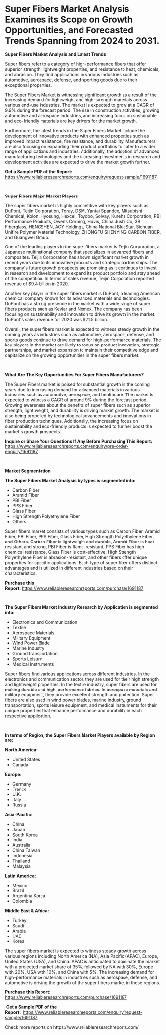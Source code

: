 <p><h1>Super Fibers Market Analysis Examines its Scope on Growth Opportunities, and Forecasted Trends Spanning from 2024 to 2031.</h1></p><p><strong>Super Fibers Market Analysis and Latest Trends</strong></p>
<p><p>Super fibers refer to a category of high-performance fibers that offer superior strength, lightweight properties, and resistance to heat, chemicals, and abrasion. They find applications in various industries such as automotive, aerospace, defense, and sporting goods due to their exceptional properties.</p><p>The Super Fibers Market is witnessing significant growth as a result of the increasing demand for lightweight and high-strength materials across various end-use industries. The market is expected to grow at a CAGR of 9.9% during the forecast period. The rise in construction activities, growing automotive and aerospace industries, and increasing focus on sustainable and eco-friendly materials are key drivers for the market growth.</p><p>Furthermore, the latest trends in the Super Fibers Market include the development of innovative products with enhanced properties such as improved impact resistance, fire resistance, and durability. Manufacturers are also focusing on expanding their product portfolios to cater to a wider range of applications and industries. Additionally, the adoption of advanced manufacturing technologies and the increasing investments in research and development activities are expected to drive the market growth further.</p></p>
<p><strong>Get a Sample PDF of the Report:&nbsp;</strong> <a href="https://www.reliableresearchreports.com/enquiry/request-sample/1691187">https://www.reliableresearchreports.com/enquiry/request-sample/1691187</a></p>
<p>&nbsp;</p>
<p><strong>Super Fibers Major Market Players</strong></p>
<p><p>The super fibers market is highly competitive with key players such as DuPont, Teijin Corporation, Toray, DSM, Yantai Spandex, Mitsubishi Chemical, Kolon, Hyosung, Hexcel, Toyobo, Solvay, Kureha Corporation, PBI Performance Products, Owens Corning, Huvis, China Jushi Co, 3B Fiberglass, HENGSHEN, AGY Holdings, China National BlueStar, Sichuan Unifire Polymer Material Technology, ZHONGFU SHENYING CARBON FIBER, and Guangwei Group.</p><p>One of the leading players in the super fibers market is Teijin Corporation, a Japanese multinational company that specializes in advanced fibers and composites. Teijin Corporation has shown significant market growth in recent years due to its innovative products and strategic partnerships. The company's future growth prospects are promising as it continues to invest in research and development to expand its product portfolio and stay ahead of the competition. In terms of sales revenue, Teijin Corporation reported revenue of $9.4 billion in 2020.</p><p>Another key player in the super fibers market is DuPont, a leading American chemical company known for its advanced materials and technologies. DuPont has a strong presence in the market with a wide range of super fibers products such as Kevlar and Nomex. The company has been focusing on sustainability and innovation to drive its growth in the market. DuPont's sales revenue for 2020 was $21.5 billion.</p><p>Overall, the super fibers market is expected to witness steady growth in the coming years as industries such as automotive, aerospace, defense, and sports goods continue to drive demand for high-performance materials. The key players in the market are likely to focus on product innovation, strategic partnerships, and market expansion to maintain their competitive edge and capitalize on the growing opportunities in the super fibers market.</p></p>
<p>&nbsp;</p>
<p><strong>What Are The Key Opportunities For Super Fibers Manufacturers?</strong></p>
<p><p>The Super Fibers market is poised for substantial growth in the coming years due to increasing demand for advanced materials in various industries such as automotive, aerospace, and healthcare. The market is expected to witness a CAGR of around 9% during the forecast period. Growing awareness about the benefits of super fibers such as superior strength, light weight, and durability is driving market growth. The market is also being propelled by technological advancements and innovations in fiber production techniques. Additionally, the increasing focus on sustainability and eco-friendly products is expected to further boost the market's growth prospects.</p></p>
<p><strong>Inquire or Share Your Questions If Any Before Purchasing This Report:</strong> <a href="https://www.reliableresearchreports.com/enquiry/pre-order-enquiry/1691187">https://www.reliableresearchreports.com/enquiry/pre-order-enquiry/1691187</a></p>
<p>&nbsp;</p>
<p><strong>Market Segmentation</strong></p>
<p><strong>The Super Fibers Market Analysis by types is segmented into:</strong></p>
<p><ul><li>Carbon Fiber</li><li>Aramid Fiber</li><li>PBI Fiber</li><li>PPS Fiber</li><li>Glass Fiber</li><li>High Strength Polyethylene Fiber</li><li>Others</li></ul></p>
<p><p>Super fibers market consists of various types such as Carbon Fiber, Aramid Fiber, PBI Fiber, PPS Fiber, Glass Fiber, High Strength Polyethylene Fiber, and Others. Carbon Fiber is lightweight and durable, Aramid Fiber is heat-resistant and strong, PBI Fiber is flame-resistant, PPS Fiber has high chemical resistance, Glass Fiber is cost-effective, High Strength Polyethylene Fiber is abrasion-resistant, and other fibers offer unique properties for specific applications. Each type of super fiber offers distinct advantages and is utilized in different industries based on their characteristics.</p></p>
<p><strong>Purchase this Report:&nbsp;</strong><a href="https://www.reliableresearchreports.com/purchase/1691187">https://www.reliableresearchreports.com/purchase/1691187</a></p>
<p>&nbsp;</p>
<p><strong>The Super Fibers Market Industry Research by Application is segmented into:</strong></p>
<p><ul><li>Electronics and Communication</li><li>Textile</li><li>Aerospace Materials</li><li>Military Equipment</li><li>Wind Power Blade</li><li>Marine Industry</li><li>Ground transportation</li><li>Sports Leisure</li><li>Medical Instruments</li></ul></p>
<p><p>Super fibers find various applications across different industries. In the electronics and communication sector, they are used for their high strength and lightweight properties. In the textile industry, super fibers are used for making durable and high-performance fabrics. In aerospace materials and military equipment, they provide excellent strength and protection. Super fibers are also used in wind power blades, marine industry, ground transportation, sports leisure equipment, and medical instruments for their unique properties that enhance performance and durability in each respective application.</p></p>
<p>&nbsp;</p>
<p><strong>In terms of Region, the Super Fibers Market Players available by Region are:</strong></p>
<p>
    <p> <strong> North America: </strong>
        <ul>
            <li>United States</li>
            <li>Canada</li>
        </ul>
        </p> 
    <p> <strong> Europe: </strong>
        <ul>
            <li>Germany</li>
            <li>France</li>
            <li>U.K.</li>
            <li>Italy</li>
            <li>Russia</li>
        </ul>
        </p> 
    <p> <strong> Asia-Pacific: </strong>
        <ul>
            <li>China</li>
            <li>Japan</li>
            <li>South Korea</li>
            <li>India</li>
            <li>Australia</li>
            <li>China Taiwan</li>
            <li>Indonesia</li>
            <li>Thailand</li>
            <li>Malaysia</li>
        </ul>
        </p> 
    <p> <strong> Latin America: </strong>
        <ul>
            <li>Mexico</li>
            <li>Brazil</li>
            <li>Argentina Korea</li>
            <li>Colombia</li>
        </ul>
        </p> 
    <p> <strong> Middle East & Africa: </strong>
        <ul>
            <li>Turkey</li>
            <li>Saudi</li>
            <li>Arabia</li>
            <li>UAE</li>
            <li>Korea</li>
        </ul>
    </p>
    </p>
<p><p>The super fibers market is expected to witness steady growth across various regions including North America (NA), Asia Pacific (APAC), Europe, United States (USA), and China. APAC is anticipated to dominate the market with a projected market share of 35%, followed by NA with 30%, Europe with 20%, USA with 10%, and China with 5%. The increasing demand for high-performance materials in industries such as aerospace, defense, and automotive is driving the growth of the super fibers market in these regions.</p></p>
<p><strong>Purchase this Report: </strong><a href="https://www.reliableresearchreports.com/purchase/1691187">https://www.reliableresearchreports.com/purchase/1691187</a></p>
<p>&nbsp;<strong>Get a Sample PDF of the Report:&nbsp;&nbsp;</strong><a href="https://www.reliableresearchreports.com/enquiry/request-sample/1691187">https://www.reliableresearchreports.com/enquiry/request-sample/1691187</a></p>
<p><strong></strong></p>
<p>Check more reports on https://www.reliableresearchreports.com/</p>